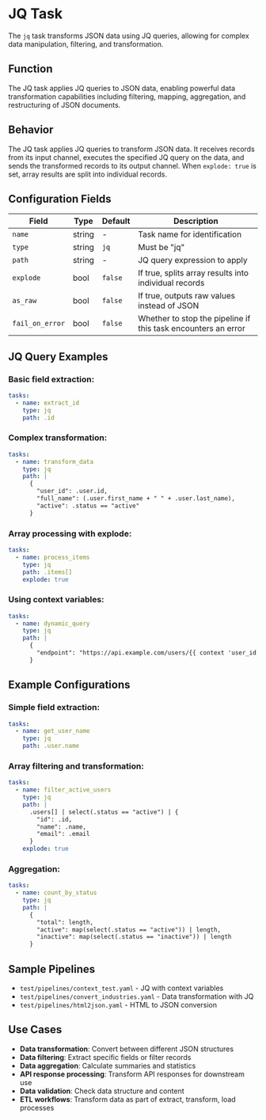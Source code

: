 # JQ Task

The `jq` task transforms JSON data using JQ queries, allowing for complex data manipulation, filtering, and transformation.

## Function

The JQ task applies JQ queries to JSON data, enabling powerful data transformation capabilities including filtering, mapping, aggregation, and restructuring of JSON documents.

## Behavior

The JQ task applies JQ queries to transform JSON data. It receives records from its input channel, executes the specified JQ query on the data, and sends the transformed records to its output channel. When `explode: true` is set, array results are split into individual records.

## Configuration Fields

| Field | Type | Default | Description |
|-------|------|---------|-------------|
| `name` | string | - | Task name for identification |
| `type` | string | `jq` | Must be "jq" |
| `path` | string | - | JQ query expression to apply |
| `explode` | bool | `false` | If true, splits array results into individual records |
| `as_raw` | bool | `false` | If true, outputs raw values instead of JSON |
| `fail_on_error` | bool | `false` | Whether to stop the pipeline if this task encounters an error |

## JQ Query Examples

### Basic field extraction:
```yaml
tasks:
  - name: extract_id
    type: jq
    path: .id
```

### Complex transformation:
```yaml
tasks:
  - name: transform_data
    type: jq
    path: |
      {
        "user_id": .user.id,
        "full_name": (.user.first_name + " " + .user.last_name),
        "active": .status == "active"
      }
```

### Array processing with explode:
```yaml
tasks:
  - name: process_items
    type: jq
    path: .items[]
    explode: true
```

### Using context variables:
```yaml
tasks:
  - name: dynamic_query
    type: jq
    path: |
      {
        "endpoint": "https://api.example.com/users/{{ context 'user_id' }}"
      }
```

## Example Configurations

### Simple field extraction:
```yaml
tasks:
  - name: get_user_name
    type: jq
    path: .user.name
```

### Array filtering and transformation:
```yaml
tasks:
  - name: filter_active_users
    type: jq
    path: |
      .users[] | select(.status == "active") | {
        "id": .id,
        "name": .name,
        "email": .email
      }
    explode: true
```

### Aggregation:
```yaml
tasks:
  - name: count_by_status
    type: jq
    path: |
      {
        "total": length,
        "active": map(select(.status == "active")) | length,
        "inactive": map(select(.status == "inactive")) | length
      }
```

## Sample Pipelines

- `test/pipelines/context_test.yaml` - JQ with context variables
- `test/pipelines/convert_industries.yaml` - Data transformation with JQ
- `test/pipelines/html2json.yaml` - HTML to JSON conversion

## Use Cases

- **Data transformation**: Convert between different JSON structures
- **Data filtering**: Extract specific fields or filter records
- **Data aggregation**: Calculate summaries and statistics
- **API response processing**: Transform API responses for downstream use
- **Data validation**: Check data structure and content
- **ETL workflows**: Transform data as part of extract, transform, load processes